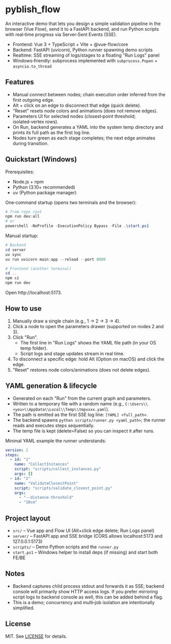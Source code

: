# pyblish_flow

An interactive demo that lets you design a simple validation pipeline in the browser (Vue Flow), send it to a FastAPI backend, and run Python scripts with real‑time progress via Server‑Sent Events (SSE).

- Frontend: Vue 3 + TypeScript + Vite + @vue-flow/core
- Backend: FastAPI (uvicorn), Python runner spawning demo scripts
- Realtime: SSE streaming of logs/stages to a floating "Run Logs" panel
- Windows‑friendly: subprocess implemented with `subprocess.Popen` + `asyncio.to_thread`

## Features
- Manual connect between nodes; chain execution order inferred from the first outgoing edge.
- Alt + click on an edge to disconnect that edge (quick delete).
- "Reset" resets node colors and animations (does not remove edges).
- Parameters UI for selected nodes (closest‑point threshold; isolated‑vertex rows).
- On Run, backend generates a YAML into the system temp directory and prints its full path as the first log line.
- Nodes turn green as each stage completes; the next edge animates during transition.

## Quickstart (Windows)
Prerequisites:
- Node.js + npm
- Python (3.10+ recommended)
- uv (Python package manager)

One‑command startup (opens two terminals and the browser):

````powershell
# from repo root
npm run dev:all
# or
powershell -NoProfile -ExecutionPolicy Bypass -File .\start.ps1
````

Manual startup:

````powershell
# Backend
cd server
uv sync
uv run uvicorn main:app --reload --port 8000

# Frontend (another terminal)
cd ..
npm ci
npm run dev
````

Open http://localhost:5173.

## How to use
1) Manually draw a single chain (e.g., 1 → 2 → 3 → 4).
2) Click a node to open the parameters drawer (supported on nodes 2 and 3).
3) Click "Run".
   - The first line in "Run Logs" shows the YAML file path (in your OS temp folder).
   - Script logs and stage updates stream in real time.
4) To disconnect a specific edge: hold Alt (Option on macOS) and click the edge.
5) "Reset" restores node colors/animations (does not delete edges).

## YAML generation & lifecycle
- Generated on each "Run" from the current graph and parameters.
- Written to a temporary file with a random name (e.g., `C:\Users\\<you>\\AppData\\Local\\Temp\\tmpxxxx.yaml`).
- The path is emitted as the first SSE log line: `[YAML] <full_path>`.
- The backend spawns `python scripts/runner.py <yaml_path>`; the runner reads and executes steps sequentially.
- The temp file is kept (delete=False) so you can inspect it after runs.

Minimal YAML example the runner understands:

````yaml
version: 1
steps:
  - id: "1"
    name: "CollectInstances"
    script: "scripts/collect_instances.py"
    args: []
  - id: "2"
    name: "ValidateClosestPoint"
    script: "scripts/validate_closest_point.py"
    args:
      - "--distance-threshold"
      - "10cm"
````

## Project layout
- `src/` – Vue app and Flow UI (Alt+click edge delete; Run Logs panel)
- `server/` – FastAPI app and SSE bridge (CORS allows localhost:5173 and 127.0.0.1:5173)
- `scripts/` – Demo Python scripts and the `runner.py`
- `start.ps1` – Windows helper to install deps (if missing) and start both FE/BE

## Notes
- Backend captures child process stdout and forwards it as SSE; backend console will primarily show HTTP access logs.
  If you prefer mirroring script logs to backend console as well, this can be added behind a flag.
- This is a demo; concurrency and multi‑job isolation are intentionally simplified.

## License
MIT. See [LICENSE](./LICENSE) for details.

